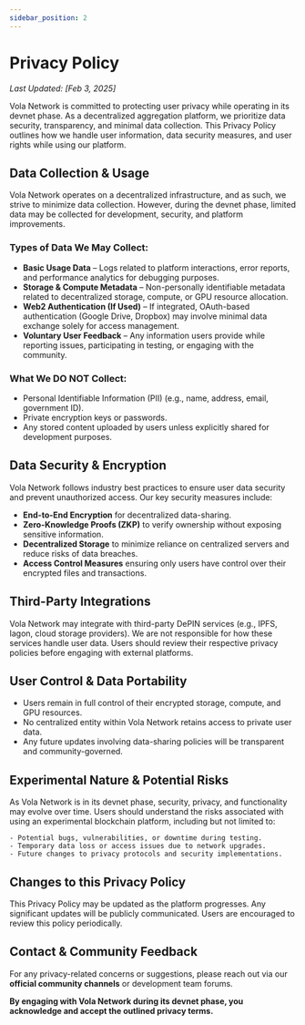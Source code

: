 ```yaml
---
sidebar_position: 2
---
```


# Privacy Policy

_Last Updated: [Feb 3, 2025]_

Vola Network is committed to protecting user privacy while operating in its devnet phase. As a decentralized aggregation platform, we prioritize data security, transparency, and minimal data collection. This Privacy Policy outlines how we handle user information, data security measures, and user rights while using our platform.

## Data Collection & Usage

Vola Network operates on a decentralized infrastructure, and as such, we strive to minimize data collection. However, during the devnet phase, limited data may be collected for development, security, and platform improvements.

### Types of Data We May Collect:

- **Basic Usage Data** – Logs related to platform interactions, error reports, and performance analytics for debugging purposes.
- **Storage & Compute Metadata** – Non-personally identifiable metadata related to decentralized storage, compute, or GPU resource allocation.
- **Web2 Authentication (If Used)** – If integrated, OAuth-based authentication (Google Drive, Dropbox) may involve minimal data exchange solely for access management.
- **Voluntary User Feedback** – Any information users provide while reporting issues, participating in testing, or engaging with the community.

### What We DO NOT Collect:

- Personal Identifiable Information (PII) (e.g., name, address, email, government ID).
- Private encryption keys or passwords.
- Any stored content uploaded by users unless explicitly shared for development purposes.

## Data Security & Encryption

Vola Network follows industry best practices to ensure user data security and prevent unauthorized access. Our key security measures include:

- **End-to-End Encryption** for decentralized data-sharing.
- **Zero-Knowledge Proofs (ZKP)** to verify ownership without exposing sensitive information.
- **Decentralized Storage** to minimize reliance on centralized servers and reduce risks of data breaches.
- **Access Control Measures** ensuring only users have control over their encrypted files and transactions.

## Third-Party Integrations

Vola Network may integrate with third-party DePIN services (e.g., IPFS, Iagon, cloud storage providers). We are not responsible for how these services handle user data. Users should review their respective privacy policies before engaging with external platforms.

## User Control & Data Portability

- Users remain in full control of their encrypted storage, compute, and GPU resources.
- No centralized entity within Vola Network retains access to private user data.
- Any future updates involving data-sharing policies will be transparent and community-governed.

## Experimental Nature & Potential Risks

As Vola Network is in its devnet phase, security, privacy, and functionality may evolve over time. Users should understand the risks associated with using an experimental blockchain platform, including but not limited to:

    - Potential bugs, vulnerabilities, or downtime during testing.
    - Temporary data loss or access issues due to network upgrades.
    - Future changes to privacy protocols and security implementations.

## Changes to this Privacy Policy

This Privacy Policy may be updated as the platform progresses. Any significant updates will be publicly communicated. Users are encouraged to review this policy periodically.

## Contact & Community Feedback

For any privacy-related concerns or suggestions, please reach out via our **official community channels** or development team forums.

**By engaging with Vola Network during its devnet phase, you acknowledge and accept the outlined privacy terms.**
